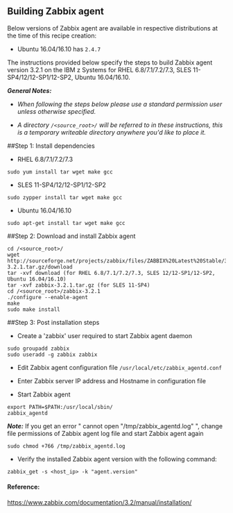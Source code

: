 ## Building Zabbix agent

Below versions of Zabbix agent are available in respective distributions at the time of this recipe creation:

*    Ubuntu 16.04/16.10 has `2.4.7`

The instructions provided below specify the steps to build Zabbix agent version 3.2.1 on the IBM z Systems for RHEL 6.8/7.1/7.2/7.3, SLES 11-SP4/12/12-SP1/12-SP2, Ubuntu 16.04/16.10.

_**General Notes:**_ 	 

* _When following the steps below please use a standard permission user unless otherwise specified._

* _A directory `/<source_root>/` will be referred to in these instructions, this is a temporary writeable directory anywhere you'd like to place it._


##Step 1: Install dependencies  


* RHEL 6.8/7.1/7.2/7.3 
 ```shell
 sudo yum install tar wget make gcc     
 ``` 

* SLES 11-SP4/12/12-SP1/12-SP2
 ```shell   
 sudo zypper install tar wget make gcc    
 ```    
 
* Ubuntu 16.04/16.10      
 ```shell
 sudo apt-get install tar wget make gcc
 ```  

##Step 2: Download and install Zabbix agent  

 ```shell
 cd /<source_root>/
 wget http://sourceforge.net/projects/zabbix/files/ZABBIX%20Latest%20Stable/3.2.1/zabbix-3.2.1.tar.gz/download
 tar -xvf download (for RHEL 6.8/7.1/7.2/7.3, SLES 12/12-SP1/12-SP2, Ubuntu 16.04/16.10)
 tar -xvf zabbix-3.2.1.tar.gz (for SLES 11-SP4)
 cd /<source_root>/zabbix-3.2.1
 ./configure --enable-agent
 make
 sudo make install
 ```



##Step 3: Post installation steps	

* Create a 'zabbix' user required to start Zabbix agent daemon
 ```shell
 sudo groupadd zabbix
 sudo useradd -g zabbix zabbix
 ```

* Edit Zabbix agent configuration file `/usr/local/etc/zabbix_agentd.conf`

 * Enter Zabbix server IP address and Hostname in configuration file  

* Start Zabbix agent  
 ```shell
 export PATH=$PATH:/usr/local/sbin/
 zabbix_agentd            
 ```	
_**Note:**_  If you get an error " cannot open "/tmp/zabbix_agentd.log" ", change file permissions of Zabbix agent log file and start Zabbix agent again

   ```shell
   sudo chmod +766 /tmp/zabbix_agentd.log
   ```

* Verify the installed Zabbix agent version with the following command:

 ```shell
 zabbix_get -s <host_ip> -k "agent.version"
 ```
   
#### Reference:
https://www.zabbix.com/documentation/3.2/manual/installation/ 